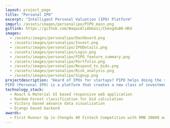 ```yaml
---
layout: project_page
title: "Personal IPO"
excerpt: "Intelligent Personal Valuation (IPO) Platform"
imgurl: /assets/images/personalipo/PIPO_main.png
gitlink: https://github.com/WaqasAliAbbasi/Chengdu80-HKU
images:
  - /assets/images/personalipo/Dashboard.png
  - /assets/images/personalipo/Invest.png
  - /assets/images/personalipo/IPODetails.png
  - /assets/images/personalipo/Login.png
  - /assets/images/personalipo/PIPO_feature_summary.png
  - /assets/images/personalipo/Portfolio.png
  - /assets/images/personalipo/Respond_to_bids.png
  - /assets/images/personalipo/Risk_analysis.png
  - /assets/images/personalipo/Signup.png
projectdescription: "Heard of IPOs for startups? PIPO helps doing the same but for individuals! </br>
PIPO (Personal IPO) is a platform that creates a new class of investments where an individual can choose to IPO himself based on his credentials and merits. The platform has advanced analytics features to help investors pick the right person to invest in as well as machine learning to calculate initial bid price of the person based on the characteristics of the person"
technology_stack: 
  - React & Material UI based responsive web application 
  - Random Forest classification for bid calculation 
  - Victory based advance data visualization 
  - Django based backend
awards:
  - First Runner Up in Chengdu 80 Fintech Competition with RMB 30000 award
---
```

